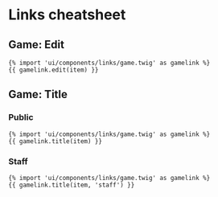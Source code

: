 # Links cheatsheet

## Game: Edit

```
{% import 'ui/components/links/game.twig' as gamelink %}
{{ gamelink.edit(item) }}
```

## Game: Title

### Public
```
{% import 'ui/components/links/game.twig' as gamelink %}
{{ gamelink.title(item) }}
```

### Staff
```
{% import 'ui/components/links/game.twig' as gamelink %}
{{ gamelink.title(item, 'staff') }}
```
